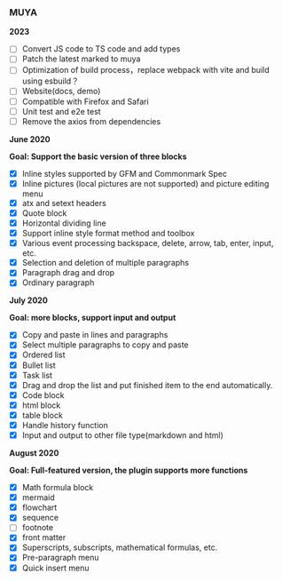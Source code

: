 ### MUYA

**2023**

- [ ] Convert JS code to TS code and add types
- [ ] Patch the latest marked to muya
- [ ] Optimization of build process，replace webpack with vite and build using esbuild？
- [ ] Website(docs, demo)
- [ ] Compatible with Firefox and Safari
- [ ] Unit test and e2e test
- [ ] Remove the axios from dependencies

**June 2020**

**Goal: Support the basic version of three blocks**

- [x] Inline styles supported by GFM and Commonmark Spec
- [x] Inline pictures (local pictures are not supported) and picture editing menu
- [x] atx and setext headers
- [x] Quote block
- [x] Horizontal dividing line
- [x] Support inline style format method and toolbox
- [x] Various event processing backspace, delete, arrow, tab, enter, input, etc.
- [x] Selection and deletion of multiple paragraphs
- [x] Paragraph drag and drop
- [x] Ordinary paragraph

**July 2020**

**Goal: more blocks, support input and output**

- [x] Copy and paste in lines and paragraphs
- [x] Select multiple paragraphs to copy and paste
- [x] Ordered list
- [x] Bullet list
- [x] Task list
- [x] Drag and drop the list and put finished item to the end automatically.
- [x] Code block
- [x] html block
- [x] table block
- [x] Handle history function
- [x] Input and output to other file type(markdown and html)

**August 2020**

**Goal: Full-featured version, the plugin supports more functions**

- [x] Math formula block
- [x] mermaid
- [x] flowchart
- [x] sequence
- [ ] footnote
- [x] front matter
- [x] Superscripts, subscripts, mathematical formulas, etc.
- [x] Pre-paragraph menu
- [x] Quick insert menu

